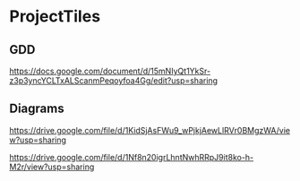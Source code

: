 # ProjectTiles

## GDD

https://docs.google.com/document/d/15mNIyQt1YkSr-z3p3yncYCLTxALScanmPeqoyfoa4Gg/edit?usp=sharing

## Diagrams

https://drive.google.com/file/d/1KidSjAsFWu9_wPjkjAewLlRVr0BMgzWA/view?usp=sharing

https://drive.google.com/file/d/1Nf8n20igrLhntNwhRRpJ9it8ko-h-M2r/view?usp=sharing